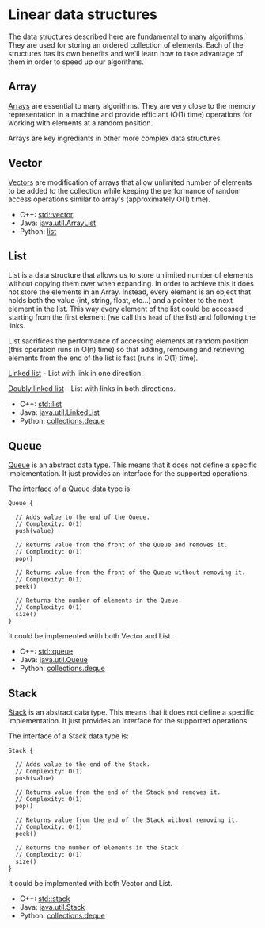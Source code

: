 # Linear data structures

The data structures described here are fundamental to many algorithms.
They are used for storing an ordered collection of elements. Each of the
structures has its own benefits and we'll learn how to take advantage of
them in order to speed up our algorithms.

## Array

[Arrays](http://en.wikipedia.org/wiki/Array_data_structure) are essential
to many algorithms. They are very close to the memory representation in a
machine and provide efficiant (O(1) time) operations for working with
elements at a random position.

Arrays are key ingrediants in other more complex data structures.

## Vector

[Vectors](http://en.wikipedia.org/wiki/Dynamic_array) are modification of
arrays that allow unlimited number of elements to be added to the collection
while keeping the performance of random access operations similar to array's
(approximately O(1) time).

* C++: [std::vector](http://www.cplusplus.com/reference/vector/vector/)
* Java: [java.util.ArrayList](https://docs.oracle.com/javase/7/docs/api/java/util/ArrayList.html)
* Python: [list](https://docs.python.org/3.4/tutorial/datastructures.html#more-on-lists)

## List

List is a data structure that allows us to store unlimited number of
elements without copying them over when expanding. In order to achieve
this it does not store the elements in an Array. Instead, every element
is an object that holds both the value (int, string, float, etc...) and
a pointer to the next element in the list. This way every element of the
list could be accessed starting from the first element (we call this `head`
of the list) and following the links.

List sacrifices the performance of accessing elements at random position
(this operation runs in O(n) time) so that adding, removing and retrieving
elements from the end of the list is fast (runs in O(1) time).

[Linked list](http://en.wikipedia.org/wiki/Linked_list) - List with link in one direction.

[Doubly linked list](http://en.wikipedia.org/wiki/Doubly_linked_list) - List with
links in both directions.

* C++: [std::list](http://www.cplusplus.com/reference/list/list/)
* Java: [java.util.LinkedList](https://docs.oracle.com/javase/7/docs/api/java/util/LinkedList.html)
* Python: [collections.deque](https://docs.python.org/3/library/collections.html#collections.deque)

## Queue

[Queue](http://en.wikipedia.org/wiki/Queue_%28abstract_data_type%29) is an
abstract data type. This means that it does not define a specific implementation.
It just provides an interface for the supported operations.

The interface of a Queue data type is:

```
Queue {

  // Adds value to the end of the Queue.
  // Complexity: O(1)
  push(value)

  // Returns value from the front of the Queue and removes it.
  // Complexity: O(1)
  pop()

  // Returns value from the front of the Queue without removing it.
  // Complexity: O(1)
  peek()

  // Returns the number of elements in the Queue.
  // Complexity: O(1)
  size()
}
```

It could be implemented with both Vector and List.

* C++: [std::queue](http://www.cplusplus.com/reference/queue/queue/)
* Java: [java.util.Queue](http://docs.oracle.com/javase/7/docs/api/java/util/Queue.html)
* Python: [collections.deque](https://docs.python.org/3/library/collections.html#collections.deque)

## Stack

[Stack](http://en.wikipedia.org/wiki/Stack_%28abstract_data_type%29) is an
abstract data type. This means that it does not define a specific implementation.
It just provides an interface for the supported operations.

The interface of a Stack data type is:

```
Stack {

  // Adds value to the end of the Stack.
  // Complexity: O(1)
  push(value)

  // Returns value from the end of the Stack and removes it.
  // Complexity: O(1)
  pop()

  // Returns value from the end of the Stack without removing it.
  // Complexity: O(1)
  peek()

  // Returns the number of elements in the Stack.
  // Complexity: O(1)
  size()
}
```

It could be implemented with both Vector and List.

* C++: [std::stack](http://www.cplusplus.com/reference/stack/stack/)
* Java: [java.util.Stack](https://docs.oracle.com/javase/7/docs/api/java/util/Stack.html)
* Python: [collections.deque](https://docs.python.org/3/library/collections.html#collections.deque)
